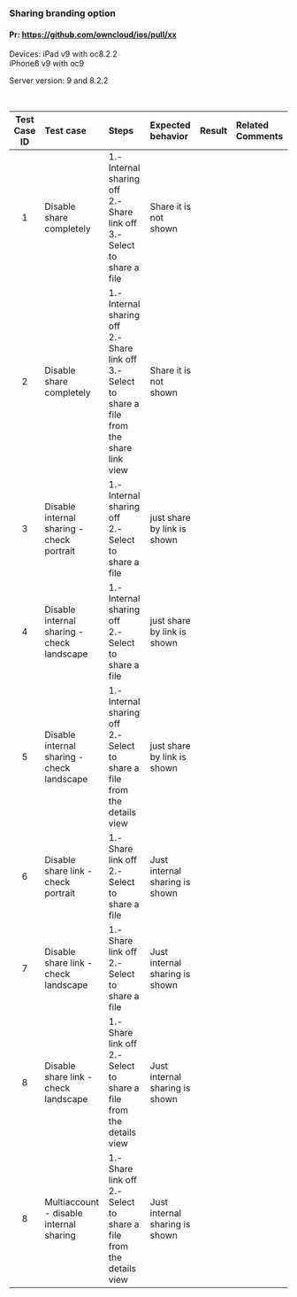 ### Sharing branding option

#### Pr: https://github.com/owncloud/ios/pull/xx

Devices: iPad v9 with oc8.2.2 <br>
         iPhone6 v9 with oc9


Server version: 9 and 8.2.2

<br>
 
Test Case ID | Test case     | Steps   | Expected behavior | Result | Related Comments
|:----:|:------------- |:-------------------|:-------------|:-------------:|:----------
1|Disable share completely| 1.- Internal sharing off <br> 2.- Share link off <br> 3.-Select to share a file| Share it is not shown | 
2 |Disable share completely| 1.- Internal sharing off <br> 2.- Share link off <br> 3.-Select to share a file from the share link view| Share it is not shown | 
3 |Disable internal sharing - check portrait| 1.- Internal sharing off <br> 2.- Select to share a file | just share by link is shown | 
4 |Disable internal sharing - check landscape| 1.- Internal sharing off <br> 2.- Select to share a file | just share by link is shown | 
5 |Disable internal sharing - check landscape| 1.- Internal sharing off <br> 2.- Select to share a file from the details view| just share by link is shown | 
6 |Disable share link - check portrait| 1.- Share link off <br> 2.- Select to share a file | Just internal sharing is shown | 
7 |Disable share link - check landscape| 1.- Share link off <br> 2.- Select to share a file | Just internal sharing is shown | 
8 |Disable share link - check landscape| 1.- Share link off <br> 2.- Select to share a file from the details view | Just internal sharing is shown | 
8 |Multiaccount - disable internal sharing| 1.- Share link off <br> 2.- Select to share a file from the details view | Just internal sharing is shown | 




